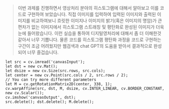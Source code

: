 >이번 과제를 진행하면서 영상처리 분야의 히스토그램에 대해서 알아보고 이를 코드로 구현하여 보았습니다. 직접 이미지를 입력하여 입력된 이미지와 출력된 이미지를 비교하여보니 흐릿한 이미지나 이미지의 밝기(혹은 이미지의 명암)가 큰 편차가 없는 이미지에서 히스토그램 스트래칭 및 평탄화로 완성된 이미지가 더욱 눈에 들어왔습니다. 이런 실습을 통하여 디지털영처리에 대해서 좀 더 이해한것 같아서 너무 기쁩니다. 물론 코드를 히스토그램 평탄화 과정을 코드로 구현하는 구간이 조금 어려웠지만 웹검색과 chat GPT의 도움을 받아서 결과적으로 완성되어 너무 즐겁습니다.

```
let src = cv.imread('canvasInput');
let dst = new cv.Mat();
let dsize = new cv.Size(src.rows, src.cols);
let center = new cv.Point(src.cols / 2, src.rows / 2);
// You can try more different parameters
let M = cv.getRotationMatrix2D(center, 338, 1);
cv.warpAffine(src, dst, M, dsize, cv.INTER_LINEAR, cv.BORDER_CONSTANT, new cv.Scalar());
cv.imshow('canvasOutput', dst);
src.delete(); dst.delete(); M.delete();
```
